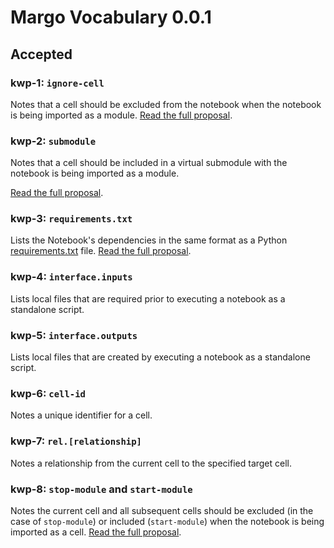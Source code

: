 # Margo Vocabulary 0.0.1

## Accepted  

### kwp-1: `ignore-cell`

Notes that a cell should be excluded from the notebook when the notebook is being imported as a module. [Read the full proposal](proposals/kwp-1.md).

### kwp-2: `submodule`

Notes that a cell should be included in a virtual submodule with the notebook is being imported as a module.  

[Read the full proposal](proposals/kwp-2.md).

### kwp-3: `requirements.txt`

Lists the Notebook's dependencies in the same format as a Python [requirements.txt](https://pip.pypa.io/en/stable/reference/pip_install/#requirements-file-format) file. [Read the full proposal](proposals/kwp-3.md).

### kwp-4: `interface.inputs`

Lists local files that are required prior to executing a notebook as a standalone script. 

### kwp-5: `interface.outputs`

Lists local files that are created by executing a notebook as a standalone script.  

### kwp-6: `cell-id`

Notes a unique identifier for a cell.  

### kwp-7: `rel.[relationship]`

Notes a relationship from the current cell to the specified target cell.

### kwp-8: `stop-module` and `start-module`

Notes the current cell and all subsequent cells should be excluded (in the case
of `stop-module`) or included (`start-module`) when the notebook is being imported as a cell. [Read the full proposal](proposals/kwp-8.md).  
